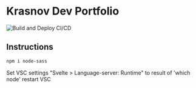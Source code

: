 # Krasnov Dev Portfolio
![Build and Deploy CI/CD](https://github.com/Dennis-Krasnov/Portfolio/workflows/Build%20and%20Deploy%20CI/CD/badge.svg)

## Instructions
```bash
npm i node-sass
```
Set VSC settings "Svelte > Language-server: Runtime" to result of 'which node'
restart VSC
